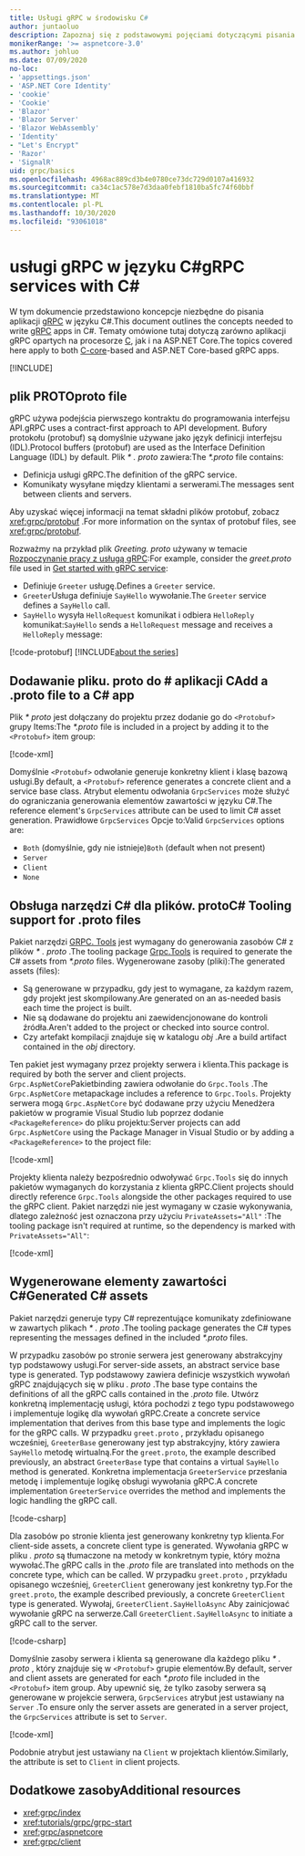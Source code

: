 ```yaml
---
title: Usługi gRPC w środowisku C#
author: juntaoluo
description: Zapoznaj się z podstawowymi pojęciami dotyczącymi pisania usług gRPC Services przy użyciu języka C#.
monikerRange: '>= aspnetcore-3.0'
ms.author: johluo
ms.date: 07/09/2020
no-loc:
- 'appsettings.json'
- 'ASP.NET Core Identity'
- 'cookie'
- 'Cookie'
- 'Blazor'
- 'Blazor Server'
- 'Blazor WebAssembly'
- 'Identity'
- "Let's Encrypt"
- 'Razor'
- 'SignalR'
uid: grpc/basics
ms.openlocfilehash: 4968ac889cd3b4e0780ce73dc729d0107a416932
ms.sourcegitcommit: ca34c1ac578e7d3daa0febf1810ba5fc74f60bbf
ms.translationtype: MT
ms.contentlocale: pl-PL
ms.lasthandoff: 10/30/2020
ms.locfileid: "93061018"
---
```

# <a name="grpc-services-with-c"></a><span data-ttu-id="4c518-103">usługi gRPC w języku C\#</span><span class="sxs-lookup"><span data-stu-id="4c518-103">gRPC services with C\#</span></span>

<span data-ttu-id="4c518-104">W tym dokumencie przedstawiono koncepcje niezbędne do pisania aplikacji [gRPC](https://grpc.io/docs/guides/) w języku C#.</span><span class="sxs-lookup"><span data-stu-id="4c518-104">This document outlines the concepts needed to write [gRPC](https://grpc.io/docs/guides/) apps in C#.</span></span> <span data-ttu-id="4c518-105">Tematy omówione tutaj dotyczą zarówno aplikacji gRPC opartych na procesorze [C](https://grpc.io/blog/grpc-stacks), jak i na ASP.NET Core.</span><span class="sxs-lookup"><span data-stu-id="4c518-105">The topics covered here apply to both [C-core](https://grpc.io/blog/grpc-stacks)-based and ASP.NET Core-based gRPC apps.</span></span>

[!INCLUDE[](~/includes/gRPCazure.md)]

## <a name="proto-file"></a><span data-ttu-id="4c518-106">plik PROTO</span><span class="sxs-lookup"><span data-stu-id="4c518-106">proto file</span></span>

<span data-ttu-id="4c518-107">gRPC używa podejścia pierwszego kontraktu do programowania interfejsu API.</span><span class="sxs-lookup"><span data-stu-id="4c518-107">gRPC uses a contract-first approach to API development.</span></span> <span data-ttu-id="4c518-108">Bufory protokołu (protobuf) są domyślnie używane jako język definicji interfejsu (IDL).</span><span class="sxs-lookup"><span data-stu-id="4c518-108">Protocol buffers (protobuf) are used as the Interface Definition Language (IDL) by default.</span></span> <span data-ttu-id="4c518-109">Plik *\* . proto* zawiera:</span><span class="sxs-lookup"><span data-stu-id="4c518-109">The *\*.proto* file contains:</span></span>

* <span data-ttu-id="4c518-110">Definicja usługi gRPC.</span><span class="sxs-lookup"><span data-stu-id="4c518-110">The definition of the gRPC service.</span></span>
* <span data-ttu-id="4c518-111">Komunikaty wysyłane między klientami a serwerami.</span><span class="sxs-lookup"><span data-stu-id="4c518-111">The messages sent between clients and servers.</span></span>

<span data-ttu-id="4c518-112">Aby uzyskać więcej informacji na temat składni plików protobuf, zobacz <xref:grpc/protobuf> .</span><span class="sxs-lookup"><span data-stu-id="4c518-112">For more information on the syntax of protobuf files, see <xref:grpc/protobuf>.</span></span>

<span data-ttu-id="4c518-113">Rozważmy na przykład plik *Greeting. proto* używany w temacie [Rozpoczynanie pracy z usługą gRPC](xref:tutorials/grpc/grpc-start):</span><span class="sxs-lookup"><span data-stu-id="4c518-113">For example, consider the *greet.proto* file used in [Get started with gRPC service](xref:tutorials/grpc/grpc-start):</span></span>

* <span data-ttu-id="4c518-114">Definiuje `Greeter` usługę.</span><span class="sxs-lookup"><span data-stu-id="4c518-114">Defines a `Greeter` service.</span></span>
* <span data-ttu-id="4c518-115">`Greeter`Usługa definiuje `SayHello` wywołanie.</span><span class="sxs-lookup"><span data-stu-id="4c518-115">The `Greeter` service defines a `SayHello` call.</span></span>
* <span data-ttu-id="4c518-116">`SayHello` wysyła `HelloRequest` komunikat i odbiera `HelloReply` komunikat:</span><span class="sxs-lookup"><span data-stu-id="4c518-116">`SayHello` sends a `HelloRequest` message and receives a `HelloReply` message:</span></span>

[!code-protobuf[](~/tutorials/grpc/grpc-start/sample/GrpcGreeter/Protos/greet.proto)]
[!INCLUDE[about the series](~/includes/code-comments-loc.md)]

## <a name="add-a-proto-file-to-a-c-app"></a><span data-ttu-id="4c518-117">Dodawanie pliku. proto do \# aplikacji C</span><span class="sxs-lookup"><span data-stu-id="4c518-117">Add a .proto file to a C\# app</span></span>

<span data-ttu-id="4c518-118">Plik *\* proto* jest dołączany do projektu przez dodanie go do `<Protobuf>` grupy Items:</span><span class="sxs-lookup"><span data-stu-id="4c518-118">The *\*.proto* file is included in a project by adding it to the `<Protobuf>` item group:</span></span>

[!code-xml[](~/tutorials/grpc/grpc-start/sample/GrpcGreeter/GrpcGreeter.csproj?highlight=2&range=7-9)]

<span data-ttu-id="4c518-119">Domyślnie `<Protobuf>` odwołanie generuje konkretny klient i klasę bazową usługi.</span><span class="sxs-lookup"><span data-stu-id="4c518-119">By default, a `<Protobuf>` reference generates a concrete client and a service base class.</span></span> <span data-ttu-id="4c518-120">Atrybut elementu odwołania `GrpcServices` może służyć do ograniczania generowania elementów zawartości w języku C#.</span><span class="sxs-lookup"><span data-stu-id="4c518-120">The reference element's `GrpcServices` attribute can be used to limit C# asset generation.</span></span> <span data-ttu-id="4c518-121">Prawidłowe `GrpcServices` Opcje to:</span><span class="sxs-lookup"><span data-stu-id="4c518-121">Valid `GrpcServices` options are:</span></span>

* <span data-ttu-id="4c518-122">`Both` (domyślnie, gdy nie istnieje)</span><span class="sxs-lookup"><span data-stu-id="4c518-122">`Both` (default when not present)</span></span>
* `Server`
* `Client`
* `None`

## <a name="c-tooling-support-for-proto-files"></a><span data-ttu-id="4c518-123">Obsługa narzędzi C# dla plików. proto</span><span class="sxs-lookup"><span data-stu-id="4c518-123">C# Tooling support for .proto files</span></span>

<span data-ttu-id="4c518-124">Pakiet narzędzi [GRPC. Tools](https://www.nuget.org/packages/Grpc.Tools/) jest wymagany do generowania zasobów C# z plików *\* . proto* .</span><span class="sxs-lookup"><span data-stu-id="4c518-124">The tooling package [Grpc.Tools](https://www.nuget.org/packages/Grpc.Tools/) is required to generate the C# assets from *\*.proto* files.</span></span> <span data-ttu-id="4c518-125">Wygenerowane zasoby (pliki):</span><span class="sxs-lookup"><span data-stu-id="4c518-125">The generated assets (files):</span></span>

* <span data-ttu-id="4c518-126">Są generowane w przypadku, gdy jest to wymagane, za każdym razem, gdy projekt jest skompilowany.</span><span class="sxs-lookup"><span data-stu-id="4c518-126">Are generated on an as-needed basis each time the project is built.</span></span>
* <span data-ttu-id="4c518-127">Nie są dodawane do projektu ani zaewidencjonowane do kontroli źródła.</span><span class="sxs-lookup"><span data-stu-id="4c518-127">Aren't added to the project or checked into source control.</span></span>
* <span data-ttu-id="4c518-128">Czy artefakt kompilacji znajduje się w katalogu *obj* .</span><span class="sxs-lookup"><span data-stu-id="4c518-128">Are a build artifact contained in the *obj* directory.</span></span>

<span data-ttu-id="4c518-129">Ten pakiet jest wymagany przez projekty serwera i klienta.</span><span class="sxs-lookup"><span data-stu-id="4c518-129">This package is required by both the server and client projects.</span></span> <span data-ttu-id="4c518-130">`Grpc.AspNetCore`Pakietbinding zawiera odwołanie do `Grpc.Tools` .</span><span class="sxs-lookup"><span data-stu-id="4c518-130">The `Grpc.AspNetCore` metapackage includes a reference to `Grpc.Tools`.</span></span> <span data-ttu-id="4c518-131">Projekty serwera mogą `Grpc.AspNetCore` być dodawane przy użyciu Menedżera pakietów w programie Visual Studio lub poprzez dodanie `<PackageReference>` do pliku projektu:</span><span class="sxs-lookup"><span data-stu-id="4c518-131">Server projects can add `Grpc.AspNetCore` using the Package Manager in Visual Studio or by adding a `<PackageReference>` to the project file:</span></span>

[!code-xml[](~/tutorials/grpc/grpc-start/sample/GrpcGreeter/GrpcGreeter.csproj?highlight=1&range=12)]

<span data-ttu-id="4c518-132">Projekty klienta należy bezpośrednio odwoływać `Grpc.Tools` się do innych pakietów wymaganych do korzystania z klienta gRPC.</span><span class="sxs-lookup"><span data-stu-id="4c518-132">Client projects should directly reference `Grpc.Tools` alongside the other packages required to use the gRPC client.</span></span> <span data-ttu-id="4c518-133">Pakiet narzędzi nie jest wymagany w czasie wykonywania, dlatego zależność jest oznaczona przy użyciu `PrivateAssets="All"` :</span><span class="sxs-lookup"><span data-stu-id="4c518-133">The tooling package isn't required at runtime, so the dependency is marked with `PrivateAssets="All"`:</span></span>

[!code-xml[](~/tutorials/grpc/grpc-start/sample/GrpcGreeterClient/GrpcGreeterClient.csproj?highlight=3&range=9-11)]

## <a name="generated-c-assets"></a><span data-ttu-id="4c518-134">Wygenerowane elementy zawartości C#</span><span class="sxs-lookup"><span data-stu-id="4c518-134">Generated C# assets</span></span>

<span data-ttu-id="4c518-135">Pakiet narzędzi generuje typy C# reprezentujące komunikaty zdefiniowane w zawartych plikach *\* . proto* .</span><span class="sxs-lookup"><span data-stu-id="4c518-135">The tooling package generates the C# types representing the messages defined in the included *\*.proto* files.</span></span>

<span data-ttu-id="4c518-136">W przypadku zasobów po stronie serwera jest generowany abstrakcyjny typ podstawowy usługi.</span><span class="sxs-lookup"><span data-stu-id="4c518-136">For server-side assets, an abstract service base type is generated.</span></span> <span data-ttu-id="4c518-137">Typ podstawowy zawiera definicje wszystkich wywołań gRPC znajdujących się w pliku *. proto* .</span><span class="sxs-lookup"><span data-stu-id="4c518-137">The base type contains the definitions of all the gRPC calls contained in the *.proto* file.</span></span> <span data-ttu-id="4c518-138">Utwórz konkretną implementację usługi, która pochodzi z tego typu podstawowego i implementuje logikę dla wywołań gRPC.</span><span class="sxs-lookup"><span data-stu-id="4c518-138">Create a concrete service implementation that derives from this base type and implements the logic for the gRPC calls.</span></span> <span data-ttu-id="4c518-139">W przypadku `greet.proto` , przykładu opisanego wcześniej, `GreeterBase` generowany jest typ abstrakcyjny, który zawiera `SayHello` metodę wirtualną.</span><span class="sxs-lookup"><span data-stu-id="4c518-139">For the `greet.proto`, the example described previously, an abstract `GreeterBase` type that contains a virtual `SayHello` method is generated.</span></span> <span data-ttu-id="4c518-140">Konkretna implementacja `GreeterService` przesłania metodę i implementuje logikę obsługi wywołania gRPC.</span><span class="sxs-lookup"><span data-stu-id="4c518-140">A concrete implementation `GreeterService` overrides the method and implements the logic handling the gRPC call.</span></span>

[!code-csharp[](~/tutorials/grpc/grpc-start/sample/GrpcGreeter/Services/GreeterService.cs?name=snippet)]

<span data-ttu-id="4c518-141">Dla zasobów po stronie klienta jest generowany konkretny typ klienta.</span><span class="sxs-lookup"><span data-stu-id="4c518-141">For client-side assets, a concrete client type is generated.</span></span> <span data-ttu-id="4c518-142">Wywołania gRPC w pliku *. proto* są tłumaczone na metody w konkretnym typie, który można wywołać.</span><span class="sxs-lookup"><span data-stu-id="4c518-142">The gRPC calls in the *.proto* file are translated into methods on the concrete type, which can be called.</span></span> <span data-ttu-id="4c518-143">W przypadku `greet.proto` , przykładu opisanego wcześniej, `GreeterClient` generowany jest konkretny typ.</span><span class="sxs-lookup"><span data-stu-id="4c518-143">For the `greet.proto`, the example described previously, a concrete `GreeterClient` type is generated.</span></span> <span data-ttu-id="4c518-144">Wywołaj, `GreeterClient.SayHelloAsync` Aby zainicjować wywołanie gRPC na serwerze.</span><span class="sxs-lookup"><span data-stu-id="4c518-144">Call `GreeterClient.SayHelloAsync` to initiate a gRPC call to the server.</span></span>

[!code-csharp[](~/tutorials/grpc/grpc-start/sample/GrpcGreeterClient/Program.cs?name=snippet)]

<span data-ttu-id="4c518-145">Domyślnie zasoby serwera i klienta są generowane dla każdego pliku *\* . proto* , który znajduje się w `<Protobuf>` grupie elementów.</span><span class="sxs-lookup"><span data-stu-id="4c518-145">By default, server and client assets are generated for each *\*.proto* file included in the `<Protobuf>` item group.</span></span> <span data-ttu-id="4c518-146">Aby upewnić się, że tylko zasoby serwera są generowane w projekcie serwera, `GrpcServices` atrybut jest ustawiany na `Server` .</span><span class="sxs-lookup"><span data-stu-id="4c518-146">To ensure only the server assets are generated in a server project, the `GrpcServices` attribute is set to `Server`.</span></span>

[!code-xml[](~/tutorials/grpc/grpc-start/sample/GrpcGreeter/GrpcGreeter.csproj?highlight=2&range=7-9)]

<span data-ttu-id="4c518-147">Podobnie atrybut jest ustawiany na `Client` w projektach klientów.</span><span class="sxs-lookup"><span data-stu-id="4c518-147">Similarly, the attribute is set to `Client` in client projects.</span></span>

## <a name="additional-resources"></a><span data-ttu-id="4c518-148">Dodatkowe zasoby</span><span class="sxs-lookup"><span data-stu-id="4c518-148">Additional resources</span></span>

* <xref:grpc/index>
* <xref:tutorials/grpc/grpc-start>
* <xref:grpc/aspnetcore>
* <xref:grpc/client>
